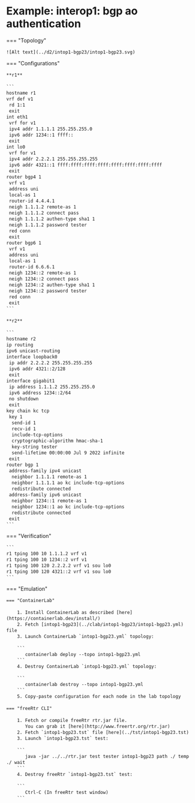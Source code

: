 # Example: interop1: bgp ao authentication

=== "Topology"

    ![Alt text](../d2/intop1-bgp23/intop1-bgp23.svg)

=== "Configurations"

    **r1**

    ```
    hostname r1
    vrf def v1
     rd 1:1
     exit
    int eth1
     vrf for v1
     ipv4 addr 1.1.1.1 255.255.255.0
     ipv6 addr 1234::1 ffff::
     exit
    int lo0
     vrf for v1
     ipv4 addr 2.2.2.1 255.255.255.255
     ipv6 addr 4321::1 ffff:ffff:ffff:ffff:ffff:ffff:ffff:ffff
     exit
    router bgp4 1
     vrf v1
     address uni
     local-as 1
     router-id 4.4.4.1
     neigh 1.1.1.2 remote-as 1
     neigh 1.1.1.2 connect pass
     neigh 1.1.1.2 authen-type sha1 1
     neigh 1.1.1.2 password tester
     red conn
     exit
    router bgp6 1
     vrf v1
     address uni
     local-as 1
     router-id 6.6.6.1
     neigh 1234::2 remote-as 1
     neigh 1234::2 connect pass
     neigh 1234::2 authen-type sha1 1
     neigh 1234::2 password tester
     red conn
     exit
    ```

    **r2**

    ```
    hostname r2
    ip routing
    ipv6 unicast-routing
    interface loopback0
     ip addr 2.2.2.2 255.255.255.255
     ipv6 addr 4321::2/128
     exit
    interface gigabit1
     ip address 1.1.1.2 255.255.255.0
     ipv6 address 1234::2/64
     no shutdown
     exit
    key chain kc tcp
     key 1
      send-id 1
      recv-id 1
      include-tcp-options
      cryptographic-algorithm hmac-sha-1
      key-string tester
      send-lifetime 00:00:00 Jul 9 2022 infinite
     exit
    router bgp 1
     address-family ipv4 unicast
      neighbor 1.1.1.1 remote-as 1
      neighbor 1.1.1.1 ao kc include-tcp-options
      redistribute connected
     address-family ipv6 unicast
      neighbor 1234::1 remote-as 1
      neighbor 1234::1 ao kc include-tcp-options
      redistribute connected
     exit
    ```

=== "Verification"

    ```
    r1 tping 100 10 1.1.1.2 vrf v1
    r1 tping 100 10 1234::2 vrf v1
    r1 tping 100 120 2.2.2.2 vrf v1 sou lo0
    r1 tping 100 120 4321::2 vrf v1 sou lo0
    ```

=== "Emulation"

    === "ContainerLab"

        1. Install ContainerLab as described [here](https://containerlab.dev/install/)  
        2. Fetch [intop1-bgp23](../clab/intop1-bgp23/intop1-bgp23.yml) file  
        3. Launch ContainerLab `intop1-bgp23.yml` topology:  

        ```
           containerlab deploy --topo intop1-bgp23.yml  
        ```
        4. Destroy ContainerLab `intop1-bgp23.yml` topology:  

        ```
           containerlab destroy --topo intop1-bgp23.yml  
        ```
        5. Copy-paste configuration for each node in the lab topology

    === "freeRtr CLI"

        1. Fetch or compile freeRtr rtr.jar file.  
           You can grab it [here](http://www.freertr.org/rtr.jar)  
        2. Fetch `intop1-bgp23.tst` file [here](../tst/intop1-bgp23.tst)  
        3. Launch `intop1-bgp23.tst` test:  

        ```
           java -jar ../../rtr.jar test tester intop1-bgp23 path ./ temp ./ wait
        ```
        4. Destroy freeRtr `intop1-bgp23.tst` test:  

        ```
           Ctrl-C (In freeRtr test window)
        ```

